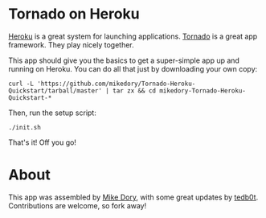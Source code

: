 # Tornado on Heroku

[Heroku](http://heroku.com) is a great system for launching applications. [Tornado](http://tornadoweb.org) is a great app framework. They play nicely together.

This app should give you the basics to get a super-simple app up and running on Heroku.  You can do all that just by downloading your own copy:

	curl -L 'https://github.com/mikedory/Tornado-Heroku-Quickstart/tarball/master' | tar zx && cd mikedory-Tornado-Heroku-Quickstart-*

Then, run the setup script: 
 
	./init.sh

That's it!  Off you go!

# About

This app was assembled by [Mike Dory](https://github.com/mikedory), with some great updates by [tedb0t](https://github.com/virgildisgr4ce). Contributions are welcome, so fork away!

